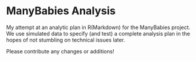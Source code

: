# ManyBabies Analysis

My attempt at an analytic plan in R(Markdown) for the ManyBabies project. We use
simulated data to specify (and test) a complete analysis plan in the hopes of not
stumbling on technical issues later.

Please contribute any changes or additions!
